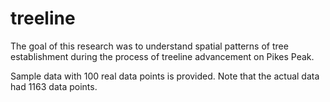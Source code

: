 # treeline

The goal of this research was to understand spatial patterns of tree establishment during the process of treeline advancement on Pikes Peak.

Sample data with 100 real data points is provided. Note that the actual data had 1163 data points.
